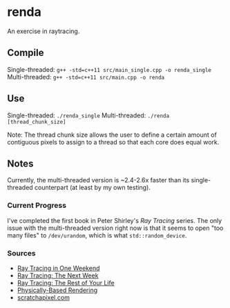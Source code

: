 # renda
An exercise in raytracing.

## Compile
Single-threaded: `g++ -std=c++11 src/main_single.cpp -o renda_single`
Multi-threaded: `g++ -std=c++11 src/main.cpp -o renda`

## Use
Single-threaded: `./renda_single`
Multi-threaded: `./renda [thread_chunk_size]`

Note: The thread chunk size allows the user to define a certain amount of contiguous
pixels to assign to a thread so that each core does equal work.

## Notes
Currently, the multi-threaded version is ~2.4-2.6x faster than its
single-threaded counterpart (at least by my own testing).

### Current Progress
I've completed the first book in Peter Shirley's _Ray Tracing_ series. The only
issue with the multi-threaded version right now is that it seems to open "too
many files" to `/dev/urandom`, which is what `std::random_device`.

### Sources
- [Ray Tracing in One Weekend](https://github.com/petershirley/raytracinginoneweekend)
- [Ray Tracing: The Next Week](https://github.com/petershirley/raytracingthenextweek)
- [Ray Tracing: The Rest of Your Life](https://github.com/petershirley/raytracingtherestofyourlife)
- [Physically-Based Rendering](http://www.pbr-book.org/3ed-2018/contents.html)
- [scratchapixel.com](scratchapixel.com)
